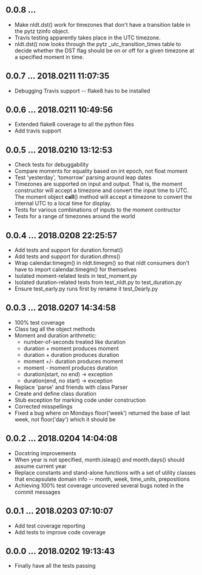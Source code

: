 ## 0.0.8 ...

 * Make nldt.dst() work for timezones that don't have a transition table in
   the pytz tzinfo object.
 * Travis testing apparently takes place in the UTC timezone.
 * nldt.dst() now looks through the pytz _utc_transition_times table to
   decide whether the DST flag should be on or off for a given timezone at
   a specified moment in time.

## 0.0.7 ... 2018.0211 11:07:35

 * Debugging Travis support -- flake8 has to be installed

## 0.0.6 ... 2018.0211 10:49:56

 * Extended flake8 coverage to all the python files
 * Add travis support

## 0.0.5 ... 2018.0210 13:12:53

 * Check tests for debuggability
 * Compare moments for equality based on int epoch, not float moment
 * Test 'yesterday', 'tomorrow' parsing around leap dates
 * Timezones are supported on input and output. That is, the moment
   constructor will accept a timezone and convert the input time to UTC.
   The moment object __call__() method will accept a timezone to convert
   the internal UTC to a local time for display.
 * Tests for various combinations of inputs to the moment contructor
 * Tests for a range of timezones around the world

## 0.0.4 ... 2018.0208 22:25:57

 * Add tests and support for duration.format()
 * Add tests and support for duration.dhms()
 * Wrap calendar.timegm() in nldt.timegm() so that nldt consumers don't
   have to import calendar.timegm() for themselves
 * Isolated moment-related tests in test_moment.py
 * Isolated duration-related tests from test_nldt.py to test_duration.py
 * Ensure test_early.py runs first by rename it test_0early.py

## 0.0.3 ... 2018.0207 14:34:58

 * 100% test coverage
 * Class tag all the object methods
 * Moment and duration arithmetic:
   * number-of-seconds treated like duration
   * duration + moment produces moment
   * duration + duration produces duration
   * moment +/- duration produces moment
   * moment - moment produces duration
   * duration(start, no end) -> exception
   * duration(end, no start) -> exception
 * Replace 'parse' and friends with class Parser
 * Create and define class duration
 * Stub exception for marking code under construction
 * Corrected misspellings
 * Fixed a bug where on Mondays floor('week') returned the base of last
   week, not floor('day') which it should be

## 0.0.2 ... 2018.0204 14:04:08

 * Docstring improvements
 * When year is not specified, month.isleap() and month.days() should
   assume current year
 * Replace constants and stand-alone functions with a set of utility
   classes that encapsulate domain info -- month, week, time_units,
   prepositions
 * Achieving 100% test coverage uncovered several bugs noted in the commit
   messages

## 0.0.1 ... 2018.0203 07:10:07

 * Add test coverage reporting
 * Add tests to improve code coverage

## 0.0.0 ... 2018.0202 19:13:43

 * Finally have all the tests passing
